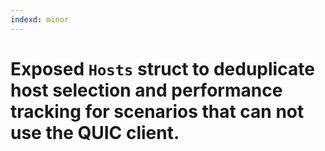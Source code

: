 ```yaml
---
indexd: minor
---
```


# Exposed `Hosts` struct to deduplicate host selection and performance tracking for scenarios that can not use the QUIC client.
